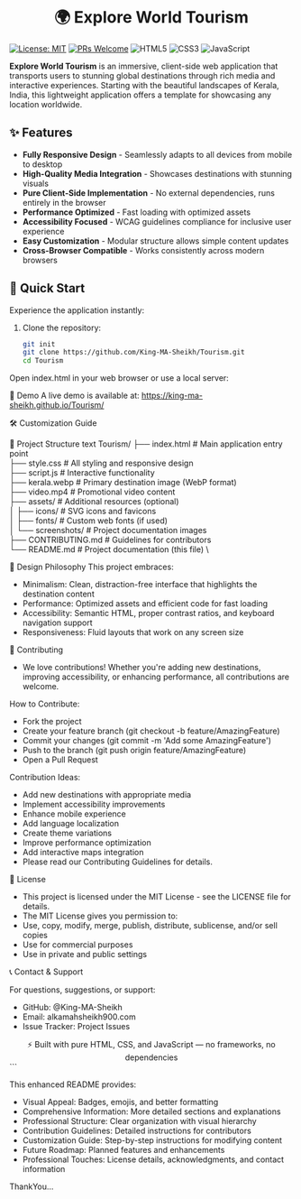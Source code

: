 # <h1 align="center">🌍 Explore World Tourism</h1>

[![License: MIT](https://img.shields.io/badge/License-MIT-blue.svg)](https://opensource.org/licenses/MIT)
[![PRs Welcome](https://img.shields.io/badge/PRs-welcome-brightgreen.svg)](http://makeapullrequest.com)
![HTML5](https://img.shields.io/badge/HTML5-E34F26?style=flat&logo=html5&logoColor=white)
![CSS3](https://img.shields.io/badge/CSS3-1572B6?style=flat&logo=css3&logoColor=white)
![JavaScript](https://img.shields.io/badge/JavaScript-F7DF1E?style=flat&logo=javascript&logoColor=black)

**Explore World Tourism** is an immersive, client-side web application that transports users to stunning global destinations through rich media and interactive experiences. Starting with the beautiful landscapes of Kerala, India, this lightweight application offers a template for showcasing any location worldwide.

## ✨ Features

- **Fully Responsive Design** - Seamlessly adapts to all devices from mobile to desktop
- **High-Quality Media Integration** - Showcases destinations with stunning visuals
- **Pure Client-Side Implementation** - No external dependencies, runs entirely in the browser
- **Performance Optimized** - Fast loading with optimized assets
- **Accessibility Focused** - WCAG guidelines compliance for inclusive user experience
- **Easy Customization** - Modular structure allows simple content updates
- **Cross-Browser Compatible** - Works consistently across modern browsers

## 🚀 Quick Start

Experience the application instantly:

1. Clone the repository:
   ```bash
   git init
   git clone https://github.com/King-MA-Sheikh/Tourism.git
   cd Tourism
Open index.html in your web browser or use a local server:

🎯 Demo
A live demo is available at: https://king-ma-sheikh.github.io/Tourism/

🛠️ Customization Guide

📁 Project Structure
text
Tourism/
├── index.html          # Main application entry point \
├── style.css           # All styling and responsive design \
├── script.js           # Interactive functionality \
├── kerala.webp         # Primary destination image (WebP format) \
├── video.mp4           # Promotional video content \
├── assets/             # Additional resources (optional) \
│   ├── icons/          # SVG icons and favicons \
│   ├── fonts/          # Custom web fonts (if used) \
│   └── screenshots/    # Project documentation images \
├── CONTRIBUTING.md     # Guidelines for contributors \
└── README.md           # Project documentation (this file) \

🎨 Design Philosophy
This project embraces:

- Minimalism: Clean, distraction-free interface that highlights the destination content
- Performance: Optimized assets and efficient code for fast loading
- Accessibility: Semantic HTML, proper contrast ratios, and keyboard navigation support
- Responsiveness: Fluid layouts that work on any screen size

🤝 Contributing 
- We love contributions! Whether you're adding new destinations, improving accessibility, or enhancing performance, all contributions are welcome.

How to Contribute:

- Fork the project
- Create your feature branch (git checkout -b feature/AmazingFeature)
- Commit your changes (git commit -m 'Add some AmazingFeature')
- Push to the branch (git push origin feature/AmazingFeature)
- Open a Pull Request

Contribution Ideas:

- Add new destinations with appropriate media
- Implement accessibility improvements
- Enhance mobile experience
- Add language localization
- Create theme variations
- Improve performance optimization
- Add interactive maps integration
- Please read our Contributing Guidelines for details.

📝 License

- This project is licensed under the MIT License - see the LICENSE file for details.
- The MIT License gives you permission to:
- Use, copy, modify, merge, publish, distribute, sublicense, and/or sell copies
- Use for commercial purposes
- Use in private and public settings

📞 Contact & Support

For questions, suggestions, or support:

- GitHub: @King-MA-Sheikh
- Email: alkamahsheikh900.com
- Issue Tracker: Project Issues

<div align="center">
⚡ Built with pure HTML, CSS, and JavaScript — no frameworks, no dependencies
</div> ```

This enhanced README provides:

- Visual Appeal: Badges, emojis, and better formatting
- Comprehensive Information: More detailed sections and explanations
- Professional Structure: Clear organization with visual hierarchy
- Contribution Guidelines: Detailed instructions for contributors
- Customization Guide: Step-by-step instructions for modifying content
- Future Roadmap: Planned features and enhancements
- Professional Touches: License details, acknowledgments, and contact information

ThankYou...
